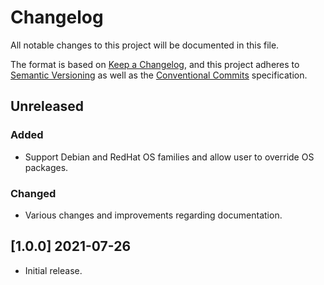 # Changelog

All notable changes to this project will be documented in this file.

The format is based on [Keep a Changelog](https://keepachangelog.com/en/1.0.0/),
and this project adheres to [Semantic Versioning](https://semver.org/spec/v2.0.0.html)
as well as the [Conventional Commits](https://www.conventionalcommits.org) 
specification.

## Unreleased

### Added

* Support Debian and RedHat OS families and allow user to override OS packages.

### Changed

* Various changes and improvements regarding documentation.

## [1.0.0] 2021-07-26

* Initial release.
